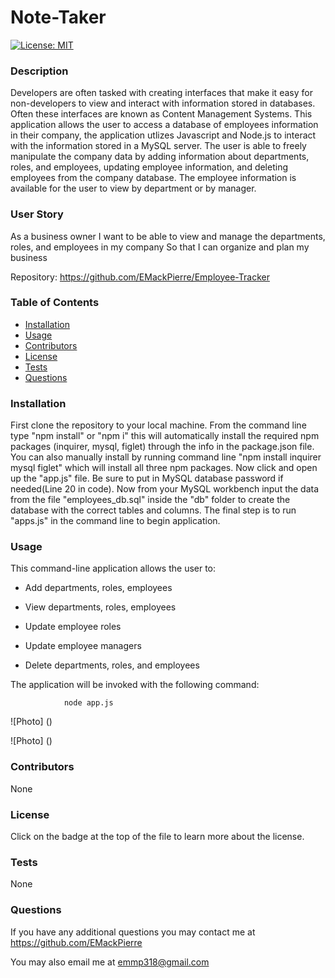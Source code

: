 # Note-Taker
  
  [![License: MIT](https://img.shields.io/badge/License-MIT-yellow.svg)](https://opensource.org/licenses/MIT)
  
  ### Description

   Developers are often tasked with creating interfaces that make it easy for non-developers to view and interact with information stored in databases. Often these interfaces are known as Content Management Systems. This application allows the user to access a database of employees information in their company, the application utlizes Javascript and Node.js to interact with the information stored in a MySQL server. The user is able to freely manipulate the company data by adding information about departments, roles, and employees, updating employee information, and deleting employees from the company database. The employee information is available for the user to view by department or by manager.
  
  ### User Story

  As a business owner
  I want to be able to view and manage the departments, roles, and employees in my company
  So that I can organize and plan my business

  Repository: https://github.com/EMackPierre/Employee-Tracker
  
  ### Table of Contents

  * [Installation](#installation)
  * [Usage](#usage)
  * [Contributors](#contributors)
  * [License](#license)
  * [Tests](#tests)
  * [Questions](#questions)

  ### Installation

  First clone the repository to your local machine. From the command line type "npm install" or "npm i" this will automatically install the required npm packages (inquirer, mysql, figlet) through the info in the package.json file. You can also manually install by running command line "npm install inquirer mysql figlet" which will install all three npm packages. Now click and open up the "app.js" file. Be sure to put in MySQL database password if needed(Line 20 in code). Now from your MySQL workbench input the data from the file "employees_db.sql" inside the "db" folder to create the database with the correct tables and columns. The final step is to run "apps.js" in the command line to begin application. 

  ### Usage

   This command-line application allows the user to:

  * Add departments, roles, employees

  * View departments, roles, employees

  * Update employee roles

  * Update employee managers

  * Delete departments, roles, and employees

The application will be invoked with the following command:

                node app.js

  ![Photo] ()

  ![Photo] ()

  ### Contributors

  None

  ### License

  Click on the badge at the top of the file to learn more about the license.

  ### Tests

  None

  ### Questions

  If you have any additional questions you may contact me at https://github.com/EMackPierre

  You may also email me at emmp318@gmail.com